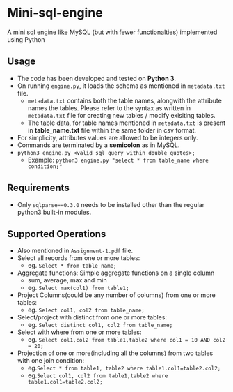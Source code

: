 # Mini-sql-engine
A mini sql engine like MySQL (but with fewer functionalties) implemented using Python

## Usage
- The code has been developed and tested on __Python 3__.
- On running `engine.py`, it loads the schema as mentioned in `metadata.txt` file.
	- `metadata.txt` contains both the table names, alongwith the attribute names the tables. Please refer to the syntax as written in `metadata.txt` file for creating new tables / modify exisiting tables.
	- The table data, for table names mentioned in `metadata.txt` is present in __table_name.txt__ file within the same folder in csv format.
- For simplicity, attributes values are allowed to be integers only.
- Commands are terminated by a __semicolon__ as in MySQL.
- `python3 engine.py <valid sql query within double quotes>;`
	- Example: `python3 engine.py "select * from table_name where condition;"`

## Requirements
- Only `sqlparse==0.3.0` needs to be installed other than the regular python3 built-in modules.

## Supported Operations
- Also mentioned in `Assignment-1.pdf` file.
- Select all records from one or more tables:
	- eg. `Select * from table_name;`
- Aggregate functions: Simple aggregate functions on a single column
	- sum, average, max and min
	- eg. `Select max(col1) from table1;`
- Project Columns(could be any number of columns) from one or more tables:
	- eg. `Select col1, col2 from table_name;`
- Select/project with distinct from one or more tables:
	- eg. `Select distinct col1, col2 from table_name;`
- Select with where from one or more tables:
	- eg. `Select col1,col2 from table1,table2 where col1 = 10 AND col2 = 20;`
- Projection of one or more(including all the columns) from two tables with one join condition:
	- eg.`Select * from table1, table2 where table1.col1=table2.col2;`
	- eg.`Select col1, col2 from table1,table2 where table1.col1=table2.col2;`
